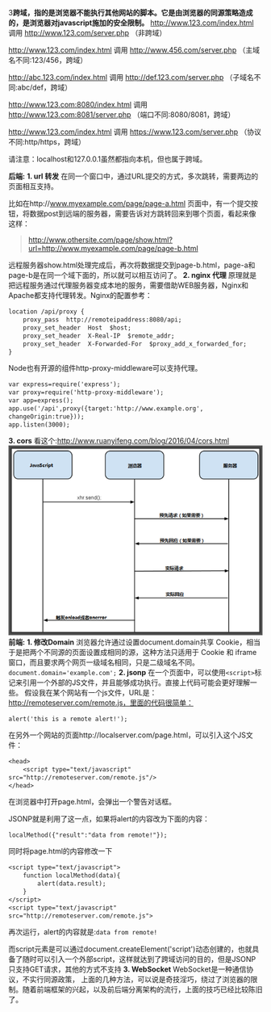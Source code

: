 3**跨域，指的是浏览器不能执行其他网站的脚本。它是由浏览器的同源策略造成的，是浏览器对javascript施加的安全限制。**
http://www.123.com/index.html 调用 http://www.123.com/server.php （非跨域）

http://www.123.com/index.html 调用 http://www.456.com/server.php （主域名不同:123/456，跨域）

http://abc.123.com/index.html 调用 http://def.123.com/server.php （子域名不同:abc/def，跨域）

http://www.123.com:8080/index.html 调用 http://www.123.com:8081/server.php （端口不同:8080/8081，跨域）

http://www.123.com/index.html 调用 https://www.123.com/server.php （协议不同:http/https，跨域）

请注意：localhost和127.0.0.1虽然都指向本机，但也属于跨域。

**后端:**
**1. url 转发**
在同一个窗口中，通过URL提交的方式，多次跳转，需要两边的页面相互支持。

比如在http://www.myexample.com/page/page-a.html 页面中，有一个提交按钮，将数据post到远端的服务器，需要告诉对方跳转回来到哪个页面，看起来像这样：
>http://www.othersite.com/page/show.html?url=http://www.myexample.com/page/page-b.html

远程服务器show.html处理完成后，再次将数据提交到page-b.html，page-a和page-b是在同一个域下面的，所以就可以相互访问了。
**2. nginx 代理**
原理就是把远程服务通过代理服务器变成本地的服务，需要借助WEB服务器，Nginx和Apache都支持代理转发。Nginx的配置参考：
```
location /api/proxy {
    proxy_pass  http://remoteipaddress:8080/api;
    proxy_set_header  Host  $host;
    proxy_set_header  X-Real-IP  $remote_addr;
    proxy_set_header  X-Forwarded-For  $proxy_add_x_forwarded_for;
}
```

Node也有开源的组件http-proxy-middleware可以支持代理。

```
var express=require('express');
var proxy=require('http-proxy-middleware');
var app=express();
app.use('/api',proxy({target:'http://www.example.org', changeOrigin:true}));
app.listen(3000);
```
**3. cors**
看这个:http://www.ruanyifeng.com/blog/2016/04/cors.html
![](/assets/3281657-c41aa1081050e6cc.png)
<br>
**前端:**
**1. 修改Domain**
浏览器允许通过设置document.domain共享 Cookie，相当于是把两个不同源的页面设置成相同的源，这种方法只适用于 Cookie 和 iframe 窗口，而且要求两个网页一级域名相同，只是二级域名不同。
`document.domain='example.com';`
**2. jsonp**
在一个页面中，可以使用`<script>`标记来引用一个外部的JS文件，并且能够成功执行。直接上代码可能会更好理解一些。
假设我在某个网站有一个js文件，URL是：http://remoteserver.com/remote.js，里面的代码很简单：
```
alert('this is a remote alert!');
```
在另外一个网站的页面http://localserver.com/page.html，可以引入这个JS文件：
```
<head>
    <script type="text/javascript" src="http://remoteserver.com/remote.js"/>
</head>
```
在浏览器中打开page.html，会弹出一个警告对话框。

JSONP就是利用了这一点，如果将alert的内容改为下面的内容：
```
localMethod({"result":"data from remote!"});
```
同时将page.html的内容修改一下
```
<script type="text/javascript">
    function localMethod(data){
        alert(data.result);
    }
</script>
<script type="text/javascript" src="http://remoteserver.com/remote.js">
```
再次运行，alert的内容就是:`data from remote!`

而script元素是可以通过document.createElement('script')动态创建的，也就具备了随时可以引入一个外部script，这样就达到了跨域访问的目的，但是JSONP只支持GET请求，其他的方式不支持
**3. WebSocket**
WebSocket是一种通信协议，不实行同源政策，
上面的几种方法，可以说是奇技淫巧，绕过了浏览器的限制。随着前端框架的兴起，以及前后端分离架构的流行，上面的技巧已经比较陈旧了。



